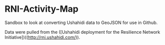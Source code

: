 # RNI-Activity-Map
Sandbox to look at converting Ushahidi data to GeoJSON for use in Github.

Data were pulled from the ([Ushahidi deployment for the Resilience Network Initiative])((http://rni.ushahidi.com/)). 

